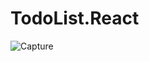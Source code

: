 ﻿# TodoList.React
![Capture](https://github.com/Hamza-Abdourabbih/TodoList.React/assets/101362783/60f94796-eb2f-4f67-893c-bf1e27c90e7f)

